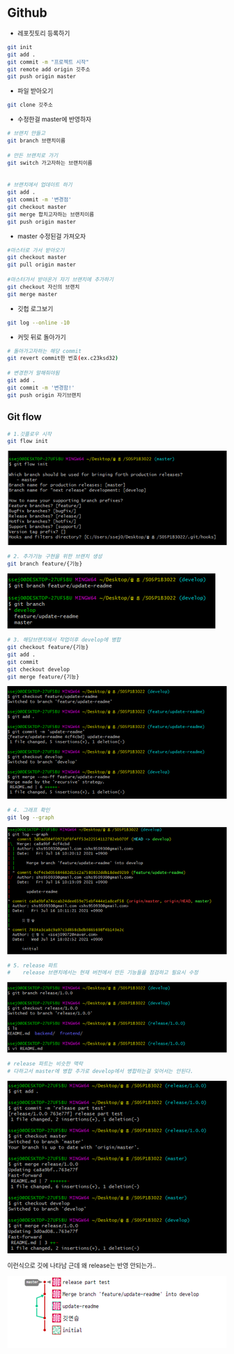 # Github



- 레포짓토리 등록하기

```bash
git init
git add .
git commit -m "프로젝트 시작"
git remote add origin 깃주소
git push origin master
```



- 파일 받아오기

```bash
git clone 깃주소
```



- 수정한걸 master에 반영하자

```bash
# 브랜치 만들고
git branch 브랜치이름

# 만든 브랜치로 가기
git switch 가고자하는 브랜치이름


# 브랜치에서 업데이트 하기
git add .
git commit -m '변경점'
git checkout master
git merge 합치고자하는 브랜치이름
git push origin master
```



- master 수정된걸 가져오자

```bash
#마스터로 가서 받아오기
git checkout master
git pull origin master

#마스터가서 받아온거 자기 브랜치에 추가하기
git checkout 자신의 브랜치
git merge master
```



- 깃헙 로그보기

```bash
git log --online -10
```



- 커밋 뒤로 돌아가기

```bash
# 돌아가고자하는 해당 commit
git revert commit한 번호(ex.c23ksd32)

# 변경한거 말해줘야됨
git add .
git commit -m '변경함!'
git push origin 자기브랜치
```





## Git flow

```bash
# 1.깃플로우 시작 
git flow init
```

![image-20210716101331383](Github.assets/image-20210716101331383.png)





```bash
# 2. 추가기능 구현을 위한 브랜치 생성
git branch feature/{기능}
```

<img src="Github.assets/image-20210716101751652.png" alt="image-20210716101751652"  />



```bash
# 3. 해당브랜치에서 작업이후 develop에 병합
git checkout feature/{기능}
git add .
git commit 
git checkout develop
git merge feature/{기능}
```

![image-20210716102114554](Github.assets/image-20210716102114554.png)





```bash
# 4. 그래프 확인
git log --graph
```

![image-20210716102200205](Github.assets/image-20210716102200205.png)





```bash
# 5. release 파트
#	 release 브랜치에서는 현재 버전에서 만든 기능들을 점검하고 필요시 수정
```

![image-20210716104130881](Github.assets/image-20210716104130881.png)





```bash
# release 파트는 비슷한 맥락 
# 다하고서 master에 병합 추가로 develop에서 병합하는걸 잊어서는 안된다.
```

<img src="Github.assets/image-20210716104157973.png" alt="image-20210716104157973"  />



이런식으로 깃에 나타남 근데 왜 release는 반영 안되는가..

![image-20210716104023568](Github.assets/image-20210716104023568.png)